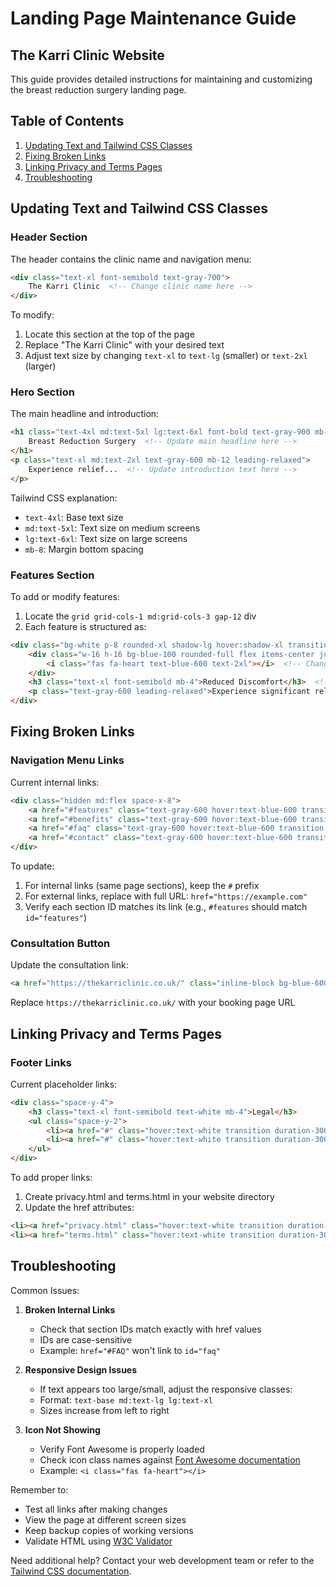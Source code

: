 # Landing Page Maintenance Guide
## The Karri Clinic Website

This guide provides detailed instructions for maintaining and customizing the breast reduction surgery landing page.

## Table of Contents
1. [Updating Text and Tailwind CSS Classes](#updating-text-and-tailwind-css-classes)
2. [Fixing Broken Links](#fixing-broken-links)
3. [Linking Privacy and Terms Pages](#linking-privacy-and-terms-pages)
4. [Troubleshooting](#troubleshooting)

## Updating Text and Tailwind CSS Classes

### Header Section
The header contains the clinic name and navigation menu:
```html
<div class="text-xl font-semibold text-gray-700">
    The Karri Clinic  <!-- Change clinic name here -->
</div>
```
To modify:
1. Locate this section at the top of the page
2. Replace "The Karri Clinic" with your desired text
3. Adjust text size by changing `text-xl` to `text-lg` (smaller) or `text-2xl` (larger)

### Hero Section
The main headline and introduction:
```html
<h1 class="text-4xl md:text-5xl lg:text-6xl font-bold text-gray-900 mb-8 leading-tight">
    Breast Reduction Surgery  <!-- Update main headline here -->
</h1>
<p class="text-xl md:text-2xl text-gray-600 mb-12 leading-relaxed">
    Experience relief...  <!-- Update introduction text here -->
</p>
```
Tailwind CSS explanation:
- `text-4xl`: Base text size
- `md:text-5xl`: Text size on medium screens
- `lg:text-6xl`: Text size on large screens
- `mb-8`: Margin bottom spacing

### Features Section
To add or modify features:
1. Locate the `grid grid-cols-1 md:grid-cols-3 gap-12` div
2. Each feature is structured as:
```html
<div class="bg-white p-8 rounded-xl shadow-lg hover:shadow-xl transition duration-300">
    <div class="w-16 h-16 bg-blue-100 rounded-full flex items-center justify-center mb-6">
        <i class="fas fa-heart text-blue-600 text-2xl"></i>  <!-- Change icon here -->
    </div>
    <h3 class="text-xl font-semibold mb-4">Reduced Discomfort</h3>  <!-- Change title -->
    <p class="text-gray-600 leading-relaxed">Experience significant relief...</p>  <!-- Change description -->
</div>
```

## Fixing Broken Links

### Navigation Menu Links
Current internal links:
```html
<div class="hidden md:flex space-x-8">
    <a href="#features" class="text-gray-600 hover:text-blue-600 transition duration-300">Features</a>
    <a href="#benefits" class="text-gray-600 hover:text-blue-600 transition duration-300">Benefits</a>
    <a href="#faq" class="text-gray-600 hover:text-blue-600 transition duration-300">FAQ</a>
    <a href="#contact" class="text-gray-600 hover:text-blue-600 transition duration-300">Contact</a>
</div>
```
To update:
1. For internal links (same page sections), keep the `#` prefix
2. For external links, replace with full URL: `href="https://example.com"`
3. Verify each section ID matches its link (e.g., `#features` should match `id="features"`)

### Consultation Button
Update the consultation link:
```html
<a href="https://thekarriclinic.co.uk/" class="inline-block bg-blue-600 text-white px-8 py-4 rounded-lg">
```
Replace `https://thekarriclinic.co.uk/` with your booking page URL

## Linking Privacy and Terms Pages

### Footer Links
Current placeholder links:
```html
<div class="space-y-4">
    <h3 class="text-xl font-semibold text-white mb-4">Legal</h3>
    <ul class="space-y-2">
        <li><a href="#" class="hover:text-white transition duration-300">Privacy Policy</a></li>
        <li><a href="#" class="hover:text-white transition duration-300">Terms of Service</a></li>
    </ul>
</div>
```

To add proper links:
1. Create privacy.html and terms.html in your website directory
2. Update the href attributes:
```html
<li><a href="privacy.html" class="hover:text-white transition duration-300">Privacy Policy</a></li>
<li><a href="terms.html" class="hover:text-white transition duration-300">Terms of Service</a></li>
```

## Troubleshooting

Common Issues:
1. **Broken Internal Links**
   - Check that section IDs match exactly with href values
   - IDs are case-sensitive
   - Example: `href="#FAQ"` won't link to `id="faq"`

2. **Responsive Design Issues**
   - If text appears too large/small, adjust the responsive classes:
   - Format: `text-base md:text-lg lg:text-xl`
   - Sizes increase from left to right

3. **Icon Not Showing**
   - Verify Font Awesome is properly loaded
   - Check icon class names against [Font Awesome documentation](https://fontawesome.com/icons)
   - Example: `<i class="fas fa-heart"></i>`

Remember to:
- Test all links after making changes
- View the page at different screen sizes
- Keep backup copies of working versions
- Validate HTML using [W3C Validator](https://validator.w3.org/)

Need additional help? Contact your web development team or refer to the [Tailwind CSS documentation](https://tailwindcss.com/docs).